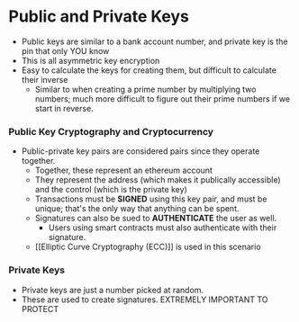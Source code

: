# Public and Private Keys
- Public keys are similar to a bank account number, and private key is the pin that only YOU know
- This is all asymmetric key encryption
- Easy to calculate the keys for creating them, but difficult to calculate their inverse
	- Similar to when creating a prime number by multiplying two numbers; much more difficult to figure out their prime numbers if we start in reverse.

### Public Key Cryptography and Cryptocurrency
- Public-private key pairs are considered pairs since they operate together.
	- Together, these represent an ethereum account
	- They represent the address (which makes it publically accessible) and the control (which is the private key)
	- Transactions must be **SIGNED** using this key pair, and must be unique; that's the only way that anything can be spent.
	- Signatures can also be sued to **AUTHENTICATE** the user as well.
		- Users using smart contracts must also authenticate with their signature.
	- [[Elliptic Curve Cryptography (ECC)]] is used in this scenario

### Private Keys
- Private keys are just a number picked at random. 
- These are used to create signatures. EXTREMELY IMPORTANT TO PROTECT
